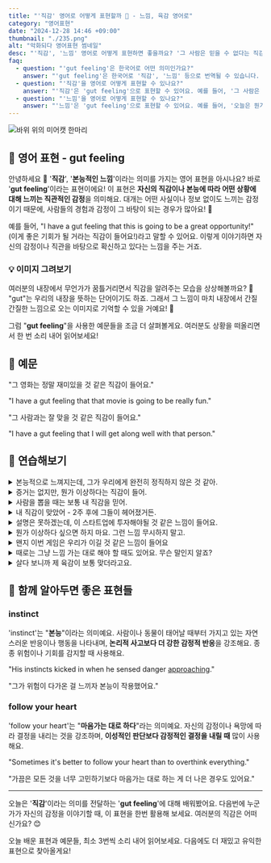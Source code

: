 ```yaml
---
title: "'직감' 영어로 어떻게 표현할까 🔮 - 느낌, 육감 영어로"
category: "영어표현"
date: "2024-12-28 14:46 +09:00"
thumbnail: "./235.png"
alt: "악화되다 영어표현 썸네일"
desc: "'직감', '느낌' 영어로 어떻게 표현하면 좋을까요? '그 사람은 믿을 수 없다는 직감이 들어', '오늘은 뭔가 좋은 일이 생길 것 같은 느낌이야' 등을 영어로 표현하는 법을 배워봅시다. 다양한 예문을 통해서 연습하고 본인의 표현으로 만들어 보세요."
faq:
  - question: "'gut feeling'은 한국어로 어떤 의미인가요?"
    answer: "'gut feeling'은 한국어로 '직감', '느낌' 등으로 번역될 수 있습니다. 어떤 상황에서 이성적인 판단이 아닌 직관적으로 느끼는 감정을 표현할 때 사용합니다."
  - question: "'직감'을 영어로 어떻게 표현할 수 있나요?"
    answer: "'직감'은 'gut feeling'으로 표현할 수 있어요. 예를 들어, '그 사람은 믿을 수 없다는 직감이 들어'는 'I have a gut feeling that I can't trust that person'으로 말할 수 있어요."
  - question: "'느낌'을 영어로 어떻게 표현할 수 있나요?"
    answer: "'느낌'은 'gut feeling'으로 표현할 수 있어요. 예를 들어, '오늘은 뭔가 좋은 일이 생길 것 같은 느낌이야'는 'I have a gut feeling something good is going to happen today'로 말할 수 있어요."
---
```


![바위 위의 미어캣 한마리](./235-1.jpg)

## 🌟 영어 표현 - gut feeling

안녕하세요 👋 '**직감**', '**본능적인 느낌**'이라는 의미를 가지는 영어 표현을 아시나요? 바로 '**gut feeling**'이라는 표현이에요! 이 표현은 **자신의 직감이나 본능에 따라 어떤 상황에 대해 느끼는 직관적인 감정**을 의미해요. 대개는 어떤 사실이나 정보 없이도 느끼는 감정이기 때문에, 사람들의 경험과 감정이 그 바탕이 되는 경우가 많아요! 🌟

예를 들어, "I have a gut feeling that this is going to be a great opportunity!" (이게 좋은 기회가 될 거라는 직감이 들어요!)라고 말할 수 있어요. 이렇게 이야기하면 자신의 감정이나 직관을 바탕으로 확신하고 있다는 느낌을 주는 거죠.

<script async src="https://pagead2.googlesyndication.com/pagead/js/adsbygoogle.js?client=ca-pub-1465612013356152"
     crossorigin="anonymous"></script>
<!-- engple-horizontal-ad -->

<ins class="adsbygoogle"
     style="display:block"
     data-ad-client="ca-pub-1465612013356152"
     data-ad-slot="2106896038"
     data-ad-format="auto"
     data-full-width-responsive="true"></ins>

<script>
     (adsbygoogle = window.adsbygoogle || []).push({});
</script>

### 💡 이미지 그려보기

여러분의 내장에서 무언가가 꿈틀거리면서 직감을 알려주는 모습을 상상해볼까요? 🌊 "gut"는 우리의 내장을 뜻하는 단어이기도 하죠. 그래서 그 느낌이 마치 내장에서 간질 간질한 느낌으로 오는 이미지로 기억할 수 있을 거예요! 🎈

그럼 "**gut feeling**"을 사용한 예문들을 조금 더 살펴볼게요. 여러분도 상황을 떠올리면서 한 번 소리 내어 읽어보세요!

## 📖 예문

"그 영화는 정말 재미있을 것 같은 직감이 들어요."

"I have a gut feeling that that movie is going to be really fun."

"그 사람과는 잘 맞을 것 같은 직감이 들어요."

"I have a gut feeling that I will get along well with that person."

## 💬 연습해보기

<details>
<summary>본능적으로 느껴지는데, 그가 우리에게 완전히 정직하지 않은 것 같아.</summary>
<span>My gut feeling tells me he's not being completely honest with us.</span>
</details>

<details>
<summary>증거는 없지만, 뭔가 이상하다는 직감이 들어.</summary>
<span>I know there's no evidence, but I have a gut feeling something's <a href="/blog/in-english/316.wrong/">wrong</a> here.</span>
</details>

<details>
<summary>사람을 뽑을 때는 보통 내 직감을 믿어.</summary>
<span>When it comes to <a href="/blog/in-english/331.hire/">hiring</a> people, I usually trust my gut feeling.</span>
</details>

<details>
<summary>내 직감이 맞았어 - 2주 후에 그들이 헤어졌거든.</summary>
<span>My gut feeling was right - they <a href="/blog/vocab-1/039.end-up/">ended up</a> breaking up two weeks later.</span>
</details>

<details>
<summary>설명은 못하겠는데, 이 스타트업에 투자해야될 것 같은 느낌이 들어요.</summary>
<span>I can't explain it, but I've got a gut feeling we should invest in this startup.</span>
</details>

<details>
<summary>뭔가 이상하다 싶으면 하지 마요. 그런 느낌 무시하지 말고.</summary>
<span>Listen to your gut feeling, if something doesn't feel right, don't do it.</span>
</details>

<details>
<summary>왠지 이번 게임은 우리가 이길 것 같은 느낌이 들어요</summary>
<span>You know what? My gut feeling is that we're gonna win this game.</span>
</details>

<details>
<summary>때로는 그냥 느낌 가는 대로 해야 할 때도 있어요. 무슨 말인지 알죠?</summary>
<span>Sometimes you just gotta go with your gut feeling, you know what I mean?</span>
</details>

<details>
<summary>살다 보니까 제 육감이 보통 맞더라고요.</summary>
<span>I've <a href="/blog/in-english/245.learn/">learned</a> over the years that my gut feeling is <a href="/blog/in-english/017.usually/">usually</a> pretty accurate.</span>
</details>

## 🤝 함께 알아두면 좋은 표현들

### instinct

'instinct'는 "**본능**"이라는 의미예요. 사람이나 동물이 태어날 때부터 가지고 있는 자연스러운 반응이나 행동을 나타내며, **논리적 사고보다 더 강한 감정적 반응**을 강조해요. 종종 위험이나 기회를 감지할 때 사용해요.

"His instincts kicked in when he sensed danger [approaching](/blog/in-english/267.approach/)."

"그가 위험이 다가온 걸 느끼자 본능이 작용했어요."

### follow your heart

'follow your heart'는 "**마음가는 대로 하다**"라는 의미예요. 자신의 감정이나 욕망에 따라 결정을 내리는 것을 강조하며, **이성적인 판단보다 감정적인 결정을 내릴 때** 많이 사용해요.

"Sometimes it's better to follow your heart than to overthink everything."

"가끔은 모든 것을 너무 고민하기보다 마음가는 대로 하는 게 더 나은 경우도 있어요."

---

오늘은 '**직감**'이라는 의미를 전달하는 '**gut feeling**'에 대해 배워봤어요. 다음번에 누군가가 자신의 감정을 이야기할 때, 이 표현을 한번 활용해 보세요. 여러분의 직감은 어떠신가요? 😊

오늘 배운 표현과 예문들, 최소 3번씩 소리 내어 읽어보세요. 다음에도 더 재밌고 유익한 표현으로 찾아올게요!
